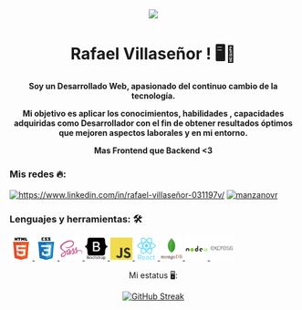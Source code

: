 <div align=center >
  <img src="https://media.giphy.com/media/n5Zey0rk2AduKpwpTT/giphy.gif" width= "200" />
  </div>
<h1 align="center">Rafael Villaseñor ! 🖥👋</h1>
<h4 align="center">Soy un Desarrollado Web, apasionado del continuo cambio de la tecnología.
  
 Mi objetivo es aplicar los conocimientos, habilidades , capacidades adquiridas como Desarrollador con el fin de obtener resultados óptimos que mejoren aspectos laborales y en mi entorno.
 
  Mas Frontend que Backend <3</h4>
<div align=center >
<h3 align="left">Mis redes 🔥:</h3>
<p align="left">
<a href="https://linkedin.com/in/https://www.linkedin.com/in/rafael-villase%c3%b1or-031197v/" target="blank"><img align="center" src="https://raw.githubusercontent.com/rahuldkjain/github-profile-readme-generator/master/src/images/icons/Social/linked-in-alt.svg" alt="https://www.linkedin.com/in/rafael-villaseñor-031197v/" height="30" width="40" /></a>
<a href="https://instagram.com/manzanovr" target="blank"><img align="center" src="https://raw.githubusercontent.com/rahuldkjain/github-profile-readme-generator/master/src/images/icons/Social/instagram.svg" alt="manzanovr" height="30" width="40" /></a>
</p>

<h3 align="left">Lenguajes y herramientas: 🛠</h3>
<p align="left">  </a> <a href="https://www.w3.org/html/" target="_blank" rel="noreferrer"> <img src="https://raw.githubusercontent.com/devicons/devicon/master/icons/html5/html5-original-wordmark.svg" alt="html5" width="40" height="40"/>  <a href="https://www.w3schools.com/css/" target="_blank" rel="noreferrer"> <img src="https://raw.githubusercontent.com/devicons/devicon/master/icons/css3/css3-original-wordmark.svg" alt="css3" width="40" height="40"/> </a> <a href="https://sass-lang.com" target="_blank" rel="noreferrer"> <img src="https://raw.githubusercontent.com/devicons/devicon/master/icons/sass/sass-original.svg" alt="sass" width="40" height="40"/> </a>  <a href="https://getbootstrap.com" target="_blank" rel="noreferrer"> <img src="https://raw.githubusercontent.com/devicons/devicon/master/icons/bootstrap/bootstrap-plain-wordmark.svg" alt="bootstrap" width="40" height="40"/> </a> 
   <a href="https://developer.mozilla.org/en-US/docs/Web/JavaScript" target="_blank" rel="noreferrer"> <img src="https://raw.githubusercontent.com/devicons/devicon/master/icons/javascript/javascript-original.svg" alt="javascript" width="40" height="40"/> </a>
  <a href="https://reactjs.org/" target="_blank" rel="noreferrer"> <img src="https://raw.githubusercontent.com/devicons/devicon/master/icons/react/react-original-wordmark.svg" alt="react" width="40" height="40"/> </a>
   <a href="https://www.mongodb.com/" target="_blank" rel="noreferrer"> <img src="https://raw.githubusercontent.com/devicons/devicon/master/icons/mongodb/mongodb-original-wordmark.svg" alt="mongodb" width="40" height="40"/> </a> <a href="https://nodejs.org" target="_blank" rel="noreferrer"> <img src="https://raw.githubusercontent.com/devicons/devicon/master/icons/nodejs/nodejs-original-wordmark.svg" alt="nodejs" width="40" height="40"/> </a> 
  <a href="https://expressjs.com" target="_blank" rel="noreferrer"> <img src="https://raw.githubusercontent.com/devicons/devicon/master/icons/express/express-original-wordmark.svg" alt="express" width="40" height="40"/> </a>
  </p>
  
  Mi estatus 🖥: 
  
  
  
  
  [![GitHub Streak](https://streak-stats.demolab.com?user=Rafaelvi03&theme=dark&hide_border=true&border_radius=6&locale=es&mode=weekly)](https://git.io/streak-stats)
 </div>

